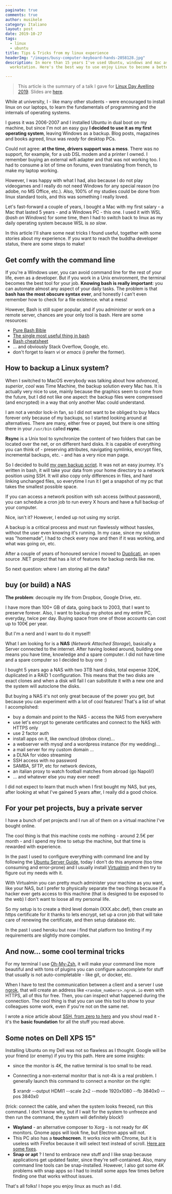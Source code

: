 ```yaml
---
paginate: true
comments: true
author: musikele
category: Italiano
layout: post
date: 2019-10-27
tags:
  - linux
  - ubuntu
title: Tips & Tricks from my linux experience
headerImg: "/images/busy-computer-keyboard-hands-2058128.jpg"
description: In more than 15 years I've used Ubuntu, windows and mac as my desktop
  workstation. Here's the best way to use enjoy Linux to become a better developer!

---
```

> This article is the summary of a talk I gave for [Linux Day Avellino 2019](https://www.facebook.com/events/686761111828223/permalink/686775338493467/). Slides are [here](https://show.zohopublic.com/publish/h93fsd5b97c46dd57465e9769d542c3871bea). 

While at university, I - like many other students - were encouraged to install linux on our laptops, to learn the fundamentals of programming and the internals of operating systems.

I guess it was 2006-2007 and I installed Ubuntu in dual boot on my machine, but since I'm not an easy guy **I decided to use it as my first operating system**, leaving Windows as a backup. Blog posts, magazines and books agreed, linux was _ready_ for desktop PCs.

Could not agree: **at the time, drivers support was a mess**. There was no support, for example, for a usb DSL modem and a printer I owned. I remember buying an external wifi adapter and that was not working too. I had to consume a lot of time on forums, even translating from french, to make my laptop working.

However, I was happy with what I had, also because I do not play videogames and I really do not need Windows for any special reason (no adobe, no MS Office, etc.). Also, 100% of my studies could be done from linux standard tools, and this was something I really loved.

Let's fast-forward a couple of years, I bought a Mac with my first salary - a Mac that lasted 5 years - and a Windows PC - this one. I used it with WSL (_bash on Windows_) for some time, then I had to switch back to linux as my daily operating system because WSL is _so slow_.

In this article I'll share some neat tricks I found useful, together with some stories about my experience. If you want to reach the buddha developer status, there are some steps to make!

## Get comfy with the command line

If you're a Windows user, you can avoid command line for the rest of your life, even as a developer. But if you work in a Unix environment, the terminal becomes the best tool for your job. **Knowing bash is really important**: you can automate almost any aspect of your daily tasks. The problem is that **bash has the most obscure syntax ever**, and honestly I can't even remember how to check for a file existence. what a mess!

However, Bash is still super popular, and if you administer or work on a remote server, chances are your only tool is bash. Here are some resources:

* [Pure Bash Bible](https://github.com/dylanaraps/pure-bash-bible)
* [The single most useful thing in bash](https://coderwall.com/p/oqtj8w/the-single-most-useful-thing-in-bash)
* [Bash cheatsheet](https://devhints.io/bash)
* ... and obviously Stack Overflow, Google, etc.
* don't forget to learn _vi_ or _emacs_ (i prefer the former). 

## How to backup a Linux system?

When I switched to MacOS everybody was talking about how _advanced_, _superior_, _cool_ was Time Machine, the backup solution every Mac has. It is actually very nice to use, mainly because the graphics seem to come from the future, but I did not like one aspect: the backup files were compressed (and encrypted) in a way that only another Mac could understand.

I am not a vendor lock-in fan, so I did not want to be obliged to buy Macs forever only because of my backups, so I started looking around at alternatives. There are many, either free or payed, but there is one sitting there in your `/usr/bin` called **rsync**.

**Rsync** is a Unix tool to synchronize the content of two folders that can be located over the net, or on different hard disks. It is capable of everything you can think of - preserving attributes, navigating symlinks, encrypt files, incremental backups, etc. - and has a very nice man page.

So I decided to build [my own backup script](https://github.com/musikele/backupscript). It was not an easy journey. It's written in bash, it will take your data from your home directory to a network position using SSH. It will also copy only differences in files, and hard linking unchanged files, so everytime I run it I get a snapshot of my pc that takes the smallest possible space.

If you can access a network position with ssh access (without password), you can schedule a cron job to run every X hours and have a full backup of your computer.

Nice, isn't it? However, I ended up not using my script. 

A backup is a critical process and must run flawlessly without hassles, without the user even knowing it's running. In my case, since my solution was "homemade", I had to check every now and then if it was working, and what was going on, etc. 

After a couple of years of honoured service I moved to [Duplicati](https://www.duplicati.com/), an open source .NET project that has a lot of features for backup nerds like me.

So next question: where I am storing all the data?

## buy (or build) a NAS

**The problem**: decouple my life from Dropbox, Google Drive, etc.

I have more than 100+ GB of data, going back to 2003, that I want to preserve forever. Also, I want to backup my photos and my entire PC, everyday, twice per day. Buying space from one of those accounts can cost up to 100€ per year.

But I'm a nerd and I want to do it myself!

What I am looking for is a **NAS** (_Network Attached Storage_), basically a Server connected to the internet. After having looked around, building one means you have time,  knowledge and a spare computer. I did not have time and a spare computer so I decided to buy one :)

I bought 5 years ago a NAS with two 3TB hard disks, total expense 320€, duplicated in a RAID 1 configuration. This means that the two disks are exact clones and when a disk will fail I can substitute it with a new one and the system will autoclone the disks.

But buying a NAS it's not only great because of the power you get, but because you can experiment with a lot of cool features! That's a list of what I accomplished:

* buy a domain and point to the NAS - access the NAS from everywhere
* use let's encrypt to generate certificates and connect to the NAS with HTTPS only
* use 2 factor auth
* install apps on it, like owncloud (drobox clone)...
* a webserver with mysql and a wordpress instance (for my wedding)...
* a mail server for my custom domain ...
* a DLNA for video streaming
* SSH access with no password
* SAMBA, SFTP, etc for network devices,
* an italian proxy to watch football matches from abroad (go Napoli!)
* ... and whatever else you may ever need!

I did not expect to learn that much when I first bought my NAS, but yes, after looking at what I've gained 5 years after, I really did a good choice.

## For your pet projects, buy a private server

I have a bunch of pet projects and I run all of them on a virtual machine I've bought online.

The cool thing is that this machine costs me nothing - around 2.5€ per month - and I spend my time to setup the machine, but that time is rewarded with experience.

In the past I used to configure everything with command line and by following the [Ubuntu Server Guide](https://help.ubuntu.com/lts/serverguide/), today I don't do this anymore (too time consuming and error-prone) and I usually install [Virtualmin](https://www.virtualmin.com/) and then try to figure out my needs with it.

With Virtualmin you can pretty much administer your machine as you want, like your NAS, but I prefer to physically separate the two things because if a hacker ever gets access to this machine (that is designed to be exposed to the web) I don't want to loose all my personal life.

So my setup is to create a third level domain (XXX.abc.def), then create an https certificate for it thanks to lets encrypt, set up a cron job that will take care of renewing the certificate, and then setup database etc.

In the past I used heroku but now i find that platform too limiting if my requirements are slightly more complex.

## And now... some cool terminal tricks

For my terminal I use [Oh-My-Zsh](https://ohmyz.sh/), it will make your command line more beautiful and with tons of plugins you can configure autocomplete for stuff that usually is not auto-completable - like git, or docker, etc.

When I have to test the communication between a client and a server I use [ngrok](https://ngrok.com/), that will create an address like `<random_numbers>.ngrok.io` even with HTTPS, all of this for free. Then, you can inspect what happened during the connection. The cool thing is that you can use this tool to show to your colleagues some work, even if you're not on the same net.

I wrote a nice article about [SSH, from zero to hero](https://michelenasti.com/2019/04/03/ssh-cheatsheet-from-zero-to-hero.html) and you shoul read it - it's the **basic foundation** for all the stuff you read above.

## Some notes on Dell XPS 15"

Installing Ubuntu on my Dell was not so flawless as I thought. Google will be your friend (or enemy) if you try this path. Here are some insights:

* since the monitor is 4K, the native terminal is too small to be read.
* Connecting a non-external monitor that is not-4k is a real problem. I generally launch this command to connect a monitor on the right:

    $ xrandr --output HDMI1 --scale 2x2 --mode 1920x1080 --fb 3840x0 --pos 3840x0

(trick: connect the cable, and when the system looks freezed, run this command. I don't know why, but if I wait for the system to unfreeze and then run the command, the system will definitely block!)

* **Wayland** - an alternative composer to Xorg - is not ready for 4K monitors. Gnome apps will look fine, but Electron apps will not.
* This PC also has a **touchscreen**. It works nice with Chrome, but it is useless with Firefox because it will select text instead of scroll. [Here are some fixes](https://superuser.com/questions/1151161/enable-touch-scrolling-in-firefox).
* **Snap or apt** ? I tend to embrace new stuff and I like snap because applications get updated faster, since they're self-contained. Also, many command line tools can be snap-installed. However, I also got some 4K problems with snap apps so I had to install some apps few times before finding one that works without issues.

That's all folks! I hope you enjoy linux as much as I did. 
